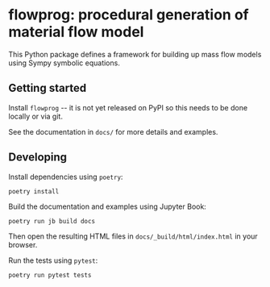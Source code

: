 # flowprog: procedural generation of material flow model

This Python package defines a framework for building up mass flow models using Sympy symbolic equations.

## Getting started

Install `flowprog` -- it is not yet released on PyPI so this needs to be done locally or via git.

See the documentation in `docs/` for more details and examples.

## Developing

Install dependencies using `poetry`:

``` shellsession
poetry install
```

Build the documentation and examples using Jupyter Book:

``` shellsession
poetry run jb build docs
```

Then open the resulting HTML files in `docs/_build/html/index.html` in your browser.

Run the tests using `pytest`:

``` shellsession
poetry run pytest tests
```
